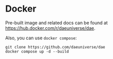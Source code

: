 # Docker

Pre-built image and related docs can be found at https://hub.docker.com/r/daeuniverse/dae.

Also, you can use `docker compose`:

```shell
git clone https://github.com/daeuniverse/dae
docker compose up -d --build
```
